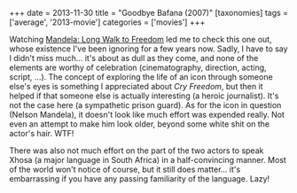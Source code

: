 +++
date = 2013-11-30
title = "Goodbye Bafana (2007)"
[taxonomies]
tags = ['average', '2013-movie']
categories = ['movies']
+++

Watching [Mandela: Long Walk to Freedom] led me to check this one out,
whose existence I've been ignoring for a few years now. Sadly, I have
to say I didn't miss much... it's about as dull as they come, and
none of the elements are worthy of celebration (cinematography,
direction, acting, script, ...). The concept of exploring the life of
an icon through someone else's eyes is something I appreciated about
*Cry Freedom*, but then it helped if that someone else is actually
interesting (a heroic journalist). It's not the case here (a
sympathetic prison guard). As for the icon in question (Nelson Mandela),
it doesn't look like much effort was expended really. Not even an
attempt to make him look older, beyond some white shit on the actor's
hair. WTF!

There was also not much effort on the part of the two actors to speak
Xhosa (a major language in South Africa) in a half-convincing manner.
Most of the world won't notice of course, but it still does matter...
it's embarrassing if you have any passing familiarity of the language.
Lazy!

  [Mandela: Long Walk to Freedom]: @/mandela-long-walk-to-freedom-2013.md
